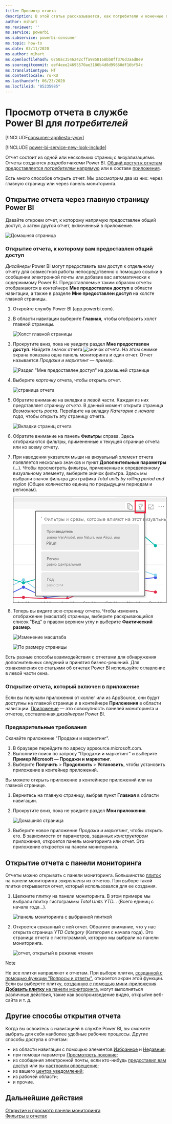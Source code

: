 ```yaml
---
title: Просмотр отчета
description: В этой статье рассказывается, как потребители и конечные пользователи Power BI могут открыть и просмотреть отчет Power BI.
author: mihart
ms.reviewer: ''
ms.service: powerbi
ms.subservice: powerbi-consumer
ms.topic: how-to
ms.date: 03/11/2020
ms.author: mihart
ms.openlocfilehash: 0750ac3546242cffa9858168bb8ff376d3aad8e9
ms.sourcegitcommit: eef4eee24695570ae3186b4d8d99660df16bf54c
ms.translationtype: HT
ms.contentlocale: ru-RU
ms.lasthandoff: 06/23/2020
ms.locfileid: "85235985"
---
```

# <a name="view-a-report-in-the-power-bi-service-for-consumers"></a>Просмотр отчета в службе Power BI для *потребителей*

[!INCLUDE[consumer-appliesto-yyny](../includes/consumer-appliesto-yyny.md)]

[!INCLUDE [power-bi-service-new-look-include](../includes/power-bi-service-new-look-include.md)]

Отчет состоит из одной или нескольких страниц с визуализациями. Отчеты создаются *разработчиками* Power BI. [Общий доступ к отчетам предоставляется *потребителям* напрямую](end-user-shared-with-me.md) или в составе [приложения](end-user-apps.md). 

Есть много способов открыть отчет. Мы рассмотрим два из них: через главную страницу или через панель мониторинга. 

<!-- add art-->


## <a name="open-a-report-from-power-bi-home"></a>Открытие отчета через главную страницу Power BI
Давайте откроем отчет, к которому напрямую предоставлен общий доступ, а затем другой отчет, включенный в приложение.

   ![Домашняя страница](./media/end-user-report-open/power-bi-home-canvas.png)

### <a name="open-a-report-that-has-been-shared-with-you"></a>Открытие отчета, к которому вам предоставлен общий доступ
*Дизайнеры* Power BI могут предоставить вам доступ к отдельному отчету для совместной работы непосредственно с помощью ссылки в сообщении электронной почты или добавив вас автоматически к содержимому Power BI. Предоставляемые таким образом отчеты отображаются в контейнере **Мне предоставлен доступ** в области навигации, а также в разделе **Мне предоставлен доступ** на холсте главной страницы.

1. Откройте службу Power BI (app.powerbi.com).

2. В области навигации выберите **Главная**, чтобы отобразить холст главной страницы.  

   ![Холст главной страницы](./media/end-user-report-open/power-bi-select-home-new.png)
   
3. Прокрутите вниз, пока не увидите раздел **Мне предоставлен доступ**. Найдите значок отчета ![значок отчета](./media/end-user-report-open/power-bi-report-icon.png). На этом снимке экрана показана одна панель мониторинга и один отчет. Отчет называется *Продажи и маркетинг — пример*. 
   
   ![Раздел "Мне предоставлен доступ" на домашней странице](./media/end-user-report-open/power-bi-shared-new.png)

4. Выберите *карточку* отчета, чтобы открыть отчет.

   ![страница отчета](./media/end-user-report-open/power-bi-open.png)

5. Обратите внимание на вкладки в левой части.  Каждая из них представляет страницу *отчета*. В данный момент открыта страница *Возможность роста*. Перейдите на вкладку *Категории с начала года*, чтобы открыть эту страницу отчета. 

   ![Вкладки страниц отчета](./media/end-user-report-open/power-bi-ytd.png)

6. Обратите внимание на панель **Фильтры** справа. Здесь отображаются фильтры, примененные к текущей странице отчета или ко всему отчету.

7. При наведении указателя мыши на визуальный элемент отчета появляется несколько значков и пункт **Дополнительные параметры** (...). Чтобы просмотреть фильтры, примененные к определенному визуальному элементу, выберите значок фильтра. Здесь мы выбрали значок фильтра для графика *Total units by rolling period and region* (Общее количество единиц по предыдущим периодам и регионам).

   ![Вкладки страниц отчета](./media/end-user-report-open/power-bi-visual-filters.png)

6. Теперь вы видите всю страницу отчета. Чтобы изменить отображение (масштаб) страницы, выберите раскрывающийся список "Вид" в правом верхнем углу и выберите **Фактический размер**.

   ![Изменение масштаба](./media/end-user-report-open/power-bi-fit-new.png)

   ![По размеру страницы](./media/end-user-report-open/power-bi-actual.png)

Есть разные способы взаимодействия с отчетами для обнаружения дополнительных сведений и принятия бизнес-решений.  Для ознакомления со статьями об отчетах Power BI используйте оглавление в левой части окна. 

### <a name="open-a-report-that-is-part-of-an-app"></a>Открытие отчета, который включен в приложение
Если вы получали приложения от коллег или из AppSource, они будут доступны на главной странице и в контейнере **Приложения** в области навигации. [Приложение](end-user-apps.md) — это совокупность панелей мониторинга и отчетов, составленная *дизайнером* Power BI.

### <a name="prerequisites"></a>Предварительные требования
Скачайте приложение "Продажи и маркетинг".
1. В браузере перейдите по адресу appsource.microsoft.com.
1. Выполните поиск по запросу "Продажи и маркетинг" и выберите **Пример Microsoft — Продажи и маркетинг**.
1. Выберите **Получить** > **Продолжить** > **Установить**, чтобы установить приложение в контейнер приложений. 

Вы можете открыть приложение в контейнере приложений или на главной странице.
1. Вернитесь на главную страницу, выбрав пункт **Главная** в области навигации.

7. Прокрутите вниз, пока не увидите раздел **Мои приложения**.

   ![Домашняя страница](./media/end-user-report-open/power-bi-app.png)

8. Выберите новое приложение *Продажи и маркетинг*, чтобы открыть его. В зависимости от параметров, заданных *конструктором* приложения, откроется панель мониторинга или отчет. Это приложение откроется на панели мониторинга.  


## <a name="open-a-report-from-a-dashboard"></a>Открытие отчета с панели мониторинга
Отчеты можно открывать с панели мониторинга. Большинство [плиток](end-user-tiles.md) на панели мониторинга *закреплены* из отчетов. При выборе такой плитки открывается отчет, который использовался для ее создания. 

1. Щелкните плитку на панели мониторинга. В этом примере мы выбрали плитку гистограммы *Total Units YTD...* (Всего единиц с начала года...).

    ![панель мониторинга с выбранной плиткой](./media/end-user-report-open/power-bi-dashboard.png)

2.  Откроется связанный с ней отчет. Обратите внимание, что у нас открыта страница *YTD Category* (Категория с начала года). Это страница отчета с гистограммой, которую мы выбрали на панели мониторинга.

    ![отчет, открытый в режиме чтения](./media/end-user-report-open/power-bi-report-tabs.png)

> [!NOTE]
> Не все плитки направляют к отчетам. При выборе плитки, [созданной с помощью функции "Вопросы и ответы"](end-user-q-and-a.md), откроется экран этой функции. Если вы выберете плитку, [созданную с помощью мини-приложения **Добавить плитку** на панели мониторинга](../create-reports/service-dashboard-add-widget.md), могут выполняться различные действия, такие как воспроизведение видео, открытие веб-сайта и т. д.  


##  <a name="still-more-ways-to-open-a-report"></a>Другие способы открытия отчета
Когда вы освоитесь с навигацией в службе Power BI, вы сможете выбрать для себя наиболее удобные рабочие процессы. Другие способы доступа к отчетам:
- из области навигации с помощью элементов [Избранное](end-user-favorite.md) и [Недавние](end-user-recent.md);    
- при помощи параметра [Просмотреть похожие](end-user-related.md);    
- из сообщения электронной почты, если кто-нибудь [предоставил вам доступ](../collaborate-share/service-share-reports.md) или вы [настроили оповещение](end-user-alerts.md);    
- из вашего [центра уведомлений](end-user-notification-center.md);    
- из рабочей области;
- и прочие.

## <a name="next-steps"></a>Дальнейшие действия
[Открытие и просмотр панели мониторинга](end-user-dashboard-open.md)    
[Фильтры в отчетах](end-user-report-filter.md)

